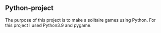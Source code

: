 ## Python-project
The purpose of this project is to make a solitaire games using Python.
For this project I used Python3.9 and pygame.
 